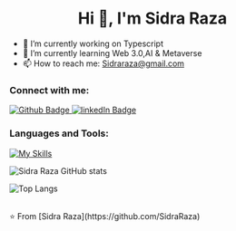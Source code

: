  <h1 align="center">Hi 👋, I'm Sidra Raza</h1>

- 🔭 I’m currently working on Typescript
- 🌱 I’m currently learning Web 3.0,AI & Metaverse 
- 📫 How to reach me: Sidraraza@gmail.com
  
### Connect with me:
<div id="badges">
  <a href="https://github.com/SidraRaza">
    <img src="https://img.shields.io/badge/Github-white?style=for-the-badge&logo=Github&logoColor=black" alt="Github Badge"/>
  </a>
  <a href="linkedin.com/in/sidra-raza-9442132b9">
    <img src="https://img.shields.io/badge/linkedIn-blue?style=for-the-badge&logo=linkedIn&logoColor=black" alt="linkedIn Badge"/>
  </a>
</div>

### Languages and Tools:
[![My Skills](https://skillicons.dev/icons?i=html,css,js,ts,py,github,vscode,nodejs,git)](https://skillicons.dev)

![Sidra Raza GitHub stats](https://github-readme-stats.vercel.app/api?username=SidraRaza&show_icons=true&theme=dark)

![Top Langs](https://github-readme-stats.vercel.app/api/top-langs/?username=SidraRaza&theme=dark)


<br>
⭐️ From [Sidra Raza](https://github.com/SidraRaza)
